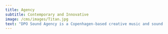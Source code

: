 ```yaml
---
title: Agency
subtitle: Contemporary and Innovative
image: /cms/images/Titan.jpg
text: "DPO Sound Agency is a Copenhagen-based creative music and sound design agency.\_\n\nAt DPO Sound Agency, we combine years of experience with artistic vision, attention to details and a total of five Bachelor’s Degrees in Media Sonic Communication.\n\nOur talented team of five unique composers and sound designers offers contemporary music production, innovative sound design and audio post production for commercials, television, film.\n\nWith a total of more than 55 million views across social media platforms, we are rapidly establishing a reputation as a go-to agency for excellent quality sound production for digital media."
---
```
































































